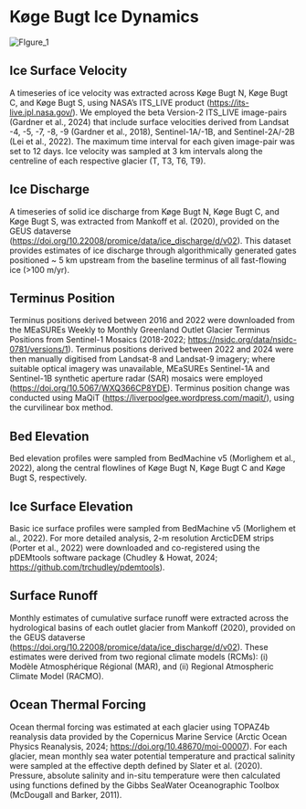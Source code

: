 # Køge Bugt Ice Dynamics 

![FIgure_1](https://github.com/user-attachments/assets/129afec6-bdc3-4564-81b2-ea85576cdb76)

## Ice Surface Velocity 
A timeseries of ice velocity was extracted across Køge Bugt N, Køge Bugt C, and Køge Bugt S, using NASA’s ITS_LIVE product (https://its-live.jpl.nasa.gov/). We employed the beta Version-2 ITS_LIVE image-pairs (Gardner et al., 2024) that include surface velocities derived from Landsat -4, -5, -7, -8, -9 (Gardner et al., 2018), Sentinel-1A/-1B, and Sentinel-2A/-2B (Lei et al., 2022). The maximum time interval for each given image-pair was set to 12 days. Ice velocity was sampled at 3 km intervals along the centreline of each respective glacier (T, T3, T6, T9). 

## Ice Discharge 
A timeseries of solid ice discharge from Køge Bugt N, Køge Bugt C, and Køge Bugt S, was extracted from Mankoff et al. (2020), provided on the GEUS dataverse (https://doi.org/10.22008/promice/data/ice_discharge/d/v02). This dataset provides estimates of ice discharge through algorithmically generated gates positioned ~ 5 km upstream from the baseline terminus of all fast-flowing ice (>100 m/yr).

## Terminus Position
Terminus positions derived between 2016 and 2022 were downloaded from the MEaSUREs Weekly to Monthly Greenland Outlet Glacier Terminus Positions from Sentinel-1 Mosaics (2018-2022; https://nsidc.org/data/nsidc-0781/versions/1). Terminus positions derived between 2022 and 2024 were then manually digitised from Landsat-8 and Landsat-9 imagery; where suitable optical imagery was unavailable, MEaSUREs Sentinel-1A and Sentinel-1B synthetic aperture radar (SAR) mosaics were employed (https://doi.org/10.5067/WXQ366CP8YDE). Terminus position change was conducted using MaQiT (https://liverpoolgee.wordpress.com/maqit/), using the curvilinear box method. 

## Bed Elevation 
Bed elevation profiles were sampled from BedMachine v5 (Morlighem et al., 2022), along the central flowlines of Køge Bugt N, Køge Bugt C and Køge Bugt S, respectively. 

## Ice Surface Elevation 
Basic ice surface profiles were sampled from BedMachine v5 (Morlighem et al., 2022). For more detailed analysis, 2-m resolution ArcticDEM strips (Porter et al., 2022) were downloaded and co-registered using the pDEMtools software package (Chudley & Howat, 2024; https://github.com/trchudley/pdemtools). 

## Surface Runoff 
Monthly estimates of cumulative surface runoff were extracted across the hydrological basins of each outlet glacier from Mankoff (2020), provided on the GEUS dataverse (https://doi.org/10.22008/promice/data/ice_discharge/d/v02). These estimates were derived from two regional climate models (RCMs): (i) Modèle Atmosphérique Régional (MAR), and (ii) Regional Atmospheric Climate Model (RACMO). 

## Ocean Thermal Forcing 
Ocean thermal forcing was estimated at each glacier using TOPAZ4b reanalysis data provided by the Copernicus Marine Service (Arctic Ocean Physics Reanalysis, 2024; https://doi.org/10.48670/moi-00007). For each glacier, mean monthly sea water potential temperature and practical salinity were sampled at the effective depth defined by Slater et al. (2020). Pressure, absolute salinity and in-situ temperature were then calculated using functions defined by the Gibbs SeaWater Oceanographic Toolbox (McDougall and Barker, 2011). 

